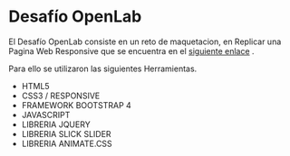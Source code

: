 # Desafío OpenLab

El Desafío OpenLab consiste en un reto de maquetacion, en Replicar una Pagina Web Responsive que se encuentra en el [siguiente enlace](https://desafio-openlab-frontend.mybluemix.net/) .

Para ello se utilizaron las siguientes Herramientas.

+ HTML5
+ CSS3 / RESPONSIVE
+ FRAMEWORK BOOTSTRAP 4
+ JAVASCRIPT
+ LIBRERIA JQUERY
+ LIBRERIA SLICK SLIDER
+ LIBRERIA ANIMATE.CSS









